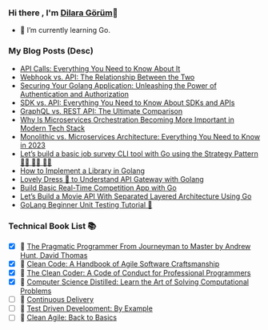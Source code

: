 ### Hi there , I'm [Dilara Görüm](https://www.linkedin.com/in/dilara-g%C3%B6r%C3%BCm-680209141/)👋

- 🌱 I’m currently learning Go.

### My Blog Posts (Desc)
- [API Calls: Everything You Need to Know About It](https://ninetailed.io/blog/api-calls/)
- [Webhook vs. API: The Relationship Between the Two](https://ninetailed.io/blog/webhook-vs-api/)
- [Securing Your Golang Application: Unleashing the Power of Authentication and Authorization](https://medium.com/@dilaragorum/securing-your-golang-application-unleashing-the-power-of-authentication-and-authorization-94686e2fc683)
- [SDK vs. API: Everything You Need to Know About SDKs and APIs](https://ninetailed.io/blog/sdk-vs-api/?utm_content=buffer44c52&utm_medium=social&utm_source=linkedin.com&utm_campaign=buffer)
- [GraphQL vs. REST API: The Ultimate Comparison](https://ninetailed.io/blog/graphql-vs-rest-api/)
- [Why Is Microservices Orchestration Becoming More Important in Modern Tech Stack](https://ninetailed.io/blog/microservices-orchestration/)
- [Monolithic vs. Microservices Architecture: Everything You Need to Know in 2023](https://ninetailed.io/blog/monolithic-vs-microservices/)
- [Let’s build a basic job survey CLI tool with Go using the Strategy Pattern 👩‍🚀 👩‍🔬 👩‍💻](https://medium.com/@dilaragorum/lets-build-a-basic-job-survey-cli-tool-with-go-using-the-strategy-pattern-17632ea52d2b)
- [How to Implement a Library in Golang](https://medium.com/better-programming/how-to-implement-a-shared-library-in-golang-eeaf466de9fd)
- [Lovely Dress 👗 to Understand API Gateway with Golang](https://medium.com/@dilaragorum/lovely-dress-to-understand-api-gateway-with-golang-660effb560a1)
- [Build Basic Real-Time Competition App with Go](https://medium.com/@dilaragorum/build-basic-real-time-competition-app-with-go-96c2ca0d35bf)
- [Let’s Build a Movie API With Separated Layered Architecture Using Go](https://medium.com/@dilaragorum/lets-build-a-movie-api-with-clean-architecture-ef1f555b563d)
- [GoLang Beginner Unit Testing Tutorial 🚀](https://medium.com/@dilaragorum/golang-beginner-unit-testing-tutorial-98d700d40679)

<!--
**dilaragorum/dilaragorum** is a ✨ _special_ ✨ repository because its `README.md` (this file) appears on your GitHub profile.

Here are some ideas to get you started:

 ...

- 👯 I’m looking to collaborate on ...
- 🤔 I’m looking for help with ...
- 💬 Ask me about ...
- 📫 How to reach me: ...
- 😄 Pronouns: ...
- ⚡ Fun fact: ...
-->

### Technical Book List 📚 
- [x] 📖 [The Pragmatic Programmer From Journeyman to Master by Andrew Hunt, David Thomas](https://www.amazon.com.tr/Pragmatic-Programmer-Andrew-Hunt/dp/020161622X)
- [x] 📖 [Clean Code: A Handbook of Agile Software Craftsmanship](https://www.amazon.com.tr/Clean-Code-Handbook-Software-Craftsmanship/dp/0132350882)
- [x] 📖 [The Clean Coder: A Code of Conduct for Professional Programmers](https://www.amazon.com/Clean-Coder-Conduct-Professional-Programmers/dp/0137081073)
- [x] 📖 [Computer Science Distilled: Learn the Art of Solving Computational Problems](https://www.amazon.com/Computer-Science-Distilled-Computational-Problems/dp/0997316020)
- [ ] 📖 [Continuous Delivery](https://www.amazon.com/Continuous-Delivery-Deployment-Automation-Addison-Wesley/dp/0321601912)
- [ ] 📖 [Test Driven Development: By Example](https://www.amazon.com/Test-Driven-Development-Kent-Beck/dp/0321146530) 
- [ ] 📖 [Clean Agile: Back to Basics](https://www.amazon.com/Clean-Agile-Basics-Robert-Martin/dp/0135781868)
